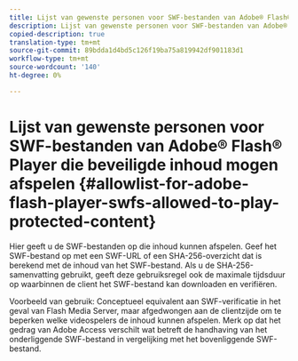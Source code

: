 ```yaml
---
title: Lijst van gewenste personen voor SWF-bestanden van Adobe® Flash® Player die beveiligde inhoud mogen afspelen
description: Lijst van gewenste personen voor SWF-bestanden van Adobe® Flash® Player die beveiligde inhoud mogen afspelen
copied-description: true
translation-type: tm+mt
source-git-commit: 89bdda1d4bd5c126f19ba75a819942df901183d1
workflow-type: tm+mt
source-wordcount: '140'
ht-degree: 0%

---
```



# Lijst van gewenste personen voor SWF-bestanden van Adobe® Flash® Player die beveiligde inhoud mogen afspelen {#allowlist-for-adobe-flash-player-swfs-allowed-to-play-protected-content}

Hier geeft u de SWF-bestanden op die inhoud kunnen afspelen. Geef het SWF-bestand op met een SWF-URL of een SHA-256-overzicht dat is berekend met de inhoud van het SWF-bestand. Als u de SHA-256-samenvatting gebruikt, geeft deze gebruiksregel ook de maximale tijdsduur op waarbinnen de client het SWF-bestand kan downloaden en verifiëren.

Voorbeeld van gebruik: Conceptueel equivalent aan SWF-verificatie in het geval van Flash Media Server, maar afgedwongen aan de clientzijde om te beperken welke videospelers de inhoud kunnen afspelen. Merk op dat het gedrag van Adobe Access verschilt wat betreft de handhaving van het onderliggende SWF-bestand in vergelijking met het bovenliggende SWF-bestand.
